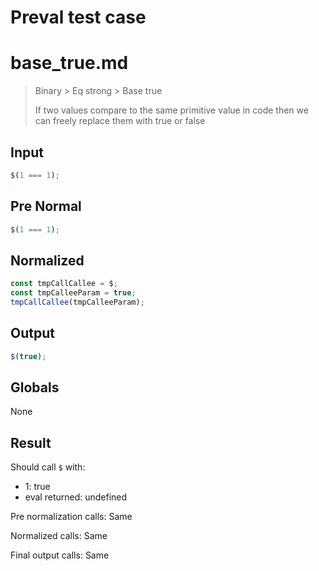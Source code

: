 # Preval test case

# base_true.md

> Binary > Eq strong > Base true
>
> If two values compare to the same primitive value in code then we can freely replace them with true or false

## Input

`````js filename=intro
$(1 === 1);
`````

## Pre Normal

`````js filename=intro
$(1 === 1);
`````

## Normalized

`````js filename=intro
const tmpCallCallee = $;
const tmpCalleeParam = true;
tmpCallCallee(tmpCalleeParam);
`````

## Output

`````js filename=intro
$(true);
`````

## Globals

None

## Result

Should call `$` with:
 - 1: true
 - eval returned: undefined

Pre normalization calls: Same

Normalized calls: Same

Final output calls: Same
